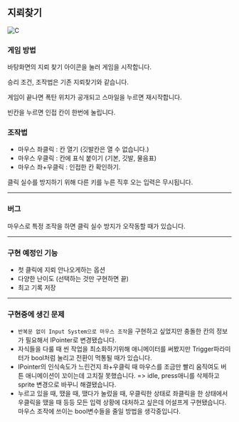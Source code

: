 ## 지뢰찾기

![C](https://github.com/JacksonPepperoni/Chapter-3-3-Assignment/assets/147901167/43d48d63-0fd6-4c30-9941-9c8bd7ea44fc)


### 게임 방법

바탕화면의 지뢰 찾기 아이콘을 눌러 게임을 시작합니다.

승리 조건, 조작법은 기존 지뢰찾기와 같습니다.

게임이 끝나면 폭탄 위치가 공개되고 스마일을 누르면 재시작합니다.

빈칸을 누르면 인접 칸이 한번에 눌립니다.


### 조작법

- 마우스 좌클릭 : 칸 열기 (깃발칸은 열 수 없습니다.)
- 마우스 우클릭 : 칸에 표식 붙이기 (기본, 깃발, 물음표)
- 마우스 좌+우클릭 : 인접한 칸 확인하기.


클릭 실수를 방지하기 위해 다른 키를 누른 직후 오는 입력은 무시됩니다.

---

### 버그
마우스로 특정 조작을 하면 클릭 실수 방지가 오작동할 때가 있습니다.

---

### 구현 예정인 기능
- 첫 클릭에 지뢰 안나오게하는 옵션
- 다양한 난이도 (선택하는 것만 구현하면 끝)
- 최고 기록 저장

---

### 구현중에 생긴 문제
- `반복문 없이 Input System으로 마우스 조작`을 구현하고 싶었지만 충돌한 칸의 정보가 필요해서 IPointer로 변경됐습니다.
- 자식들을 다룰 때 씬 작업을 최소화하기위해 애니메이터를 써봤지만 Trigger파라미터가 bool처럼 눌리고 전환이 먹통될 때가 있습니다.
- IPointer의 인식속도가 느린건지 좌+우클릭 때 마우스를 조금만 빨리 움직여도 버튼 애니메이션이 꼬이는데 고치질 못했습니다. => idle, press애니를 삭제하고 sprite 변경으로 바꾸니 해결됐습니다.
- 누르고 있을 때, 땠을 때, 땠다가 눌렀을 때, 우클릭한 상태로 좌클릭을 한 상태에서 우클릭을 땠을 때 등등 모든 입력 상황에 대처하고 싶은데 어설프게 구현됐습니다. 마우스 조작에 쓰이는 bool변수들을 줄일 방법을 생각중입니다.
